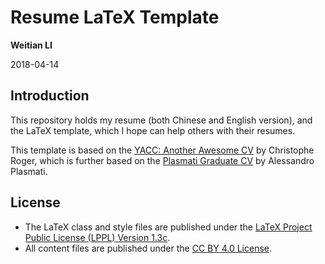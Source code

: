 Resume LaTeX Template
=====================

**Weitian LI**

2018-04-14

Introduction
------------
This repository holds my resume (both Chinese and English version),
and the LaTeX template, which I hope can help others with their resumes.

This template is based on the
[YACC: Another Awesome CV](https://github.com/darwiin/yaac-another-awesome-cv)
by Christophe Roger, which is further based on the
[Plasmati Graduate CV](https://www.latextemplates.com/template/plasmati-graduate-cv)
by Alessandro Plasmati.

License
-------
* The LaTeX class and style files are published under the
  [LaTeX Project Public License (LPPL) Version 1.3c](https://www.latex-project.org/lppl.txt).
* All content files are published under the
  [CC BY 4.0 License](https://creativecommons.org/licenses/by/4.0/).
